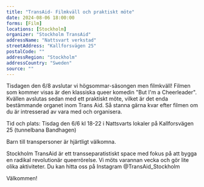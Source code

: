 ```yaml
---
title: "TransAid- Filmkväll och praktiskt möte"
date: 2024-08-06 18:00:00
forms: [Film]
locations: [Stockholm]
organizer: "Stockholm TransAid"
addressName: "Nattsvart verkstad"
streetAddress: "Kallforsvägen 25"
postalCode: ""
addressRegion: "Stockholm"
addressCountry: "Sweden"
source: ""
---
```

Tisdagen den 6/8 avslutar vi högsommar-säsongen men filmkväll! Filmen som kommer visas är den klassiska queer komedin "But I'm a Cheerleader". Kvällen avslutas sedan med ett praktiskt möte, vilket är det enda bestämmande organet inom Trans Aid. Så stanna gärna kvar efter filmen om du är intresserad av vara med och organisera.

Tid och plats: Tisdag den 6/6 kl 18-22 i Nattsvarts lokaler på Kallforsvägen 25 (tunnelbana Bandhagen) 

Barn till transpersoner är hjärtligt välkomna. 

Stockholm TransAid är ett transseparatistiskt space med fokus på att bygga en radikal revolutionär queerrörelse. Vi möts varannan vecka och gör lite olika aktiviteter. Du kan hitta oss på Instagram @TransAid_Stockholm 

Välkommen! 
